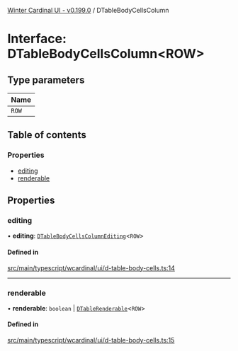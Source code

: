 [Winter Cardinal UI - v0.199.0](../index.md) / DTableBodyCellsColumn

# Interface: DTableBodyCellsColumn<ROW\>

## Type parameters

| Name |
| :------ |
| `ROW` |

## Table of contents

### Properties

- [editing](DTableBodyCellsColumn.md#editing)
- [renderable](DTableBodyCellsColumn.md#renderable)

## Properties

### editing

• **editing**: [`DTableBodyCellsColumnEditing`](DTableBodyCellsColumnEditing.md)<`ROW`\>

#### Defined in

[src/main/typescript/wcardinal/ui/d-table-body-cells.ts:14](https://github.com/winter-cardinal/winter-cardinal-ui/blob/v0.199.0/src/main/typescript/wcardinal/ui/d-table-body-cells.ts#L14)

___

### renderable

• **renderable**: `boolean` \| [`DTableRenderable`](../index.md#dtablerenderable)<`ROW`\>

#### Defined in

[src/main/typescript/wcardinal/ui/d-table-body-cells.ts:15](https://github.com/winter-cardinal/winter-cardinal-ui/blob/v0.199.0/src/main/typescript/wcardinal/ui/d-table-body-cells.ts#L15)
